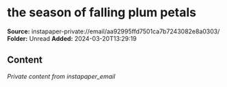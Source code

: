 # the season of falling plum petals

**Source:** instapaper-private://email/aa92995ffd7501ca7b7243082e8a0303/
**Folder:** Unread
**Added:** 2024-03-20T13:29:19




## Content
*Private content from instapaper_email*

